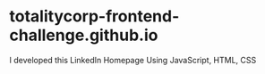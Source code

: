 # totalitycorp-frontend-challenge.github.io


I developed this LinkedIn Homepage Using JavaScript, HTML, CSS

